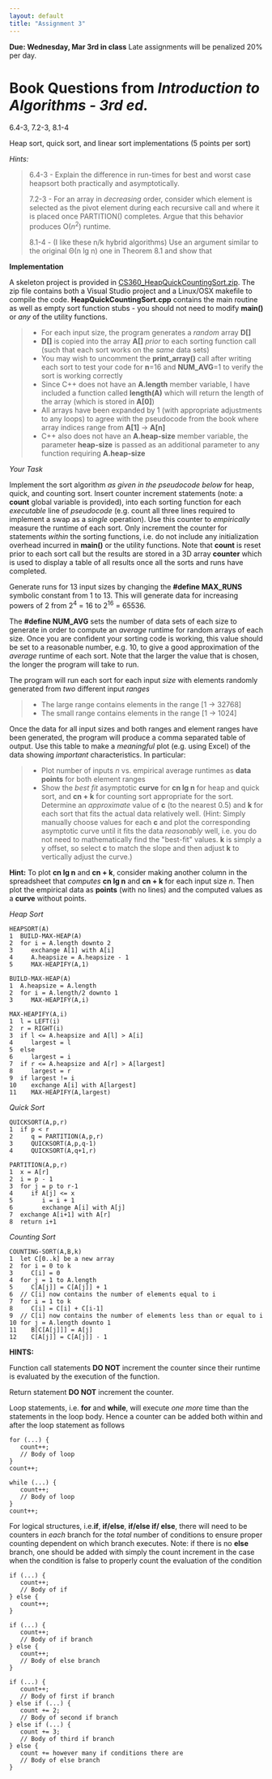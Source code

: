 ```yaml
---
layout: default
title: "Assignment 3"
---
```


**Due: Wednesday, Mar 3rd in class** Late assignments will be penalized 20% per day.

Book Questions from *Introduction to Algorithms - 3rd ed.*
==========================================================

6.4-3, 7.2-3, 8.1-4

Heap sort, quick sort, and linear sort implementations (5 points per sort)

*Hints:*

> 6.4-3 - Explain the difference in run-times for best and worst case heapsort both practically and asymptotically.
> 
> 7.2-3 - For an array in *decreasing* order, consider which element is selected as the pivot element during each recursive call and where it is placed once PARTITION() completes. Argue that this behavior produces O(*n*<sup>2</sup>) runtime.
> 
> 8.1-4 - (I like these n/k hybrid algorithms) Use an argument similar to the original Θ(n lg n) one in Theorem 8.1 and show that 

**Implementation**

A skeleton project is provided in [CS360\_HeapQuickCountingSort.zip](../assign/src/CS360_HeapQuickCountingSort.zip). The zip file contains both a Visual Studio project and a Linux/OSX makefile to compile the code. **HeapQuickCountingSort.cpp** contains the main routine as well as empty sort function stubs - you should not need to modify **main()** or *any* of the utility functions.

> -   For each input size, the program generates a *random* array **D[]**
> -   **D[]** is copied into the array **A[]** *prior* to each sorting function call (such that each sort works on the *same* data sets)
> -   You may wish to uncomment the **print\_array()** call after writing each sort to test your code for **n**=16 and **NUM\_AVG**=1 to verify the sort is working correctly
> -   Since C++ does not have an **A.length** member variable, I have included a function called **length(A)** which will return the length of the array (which is stored in **A[0]**)
> -   All arrays have been expanded by 1 (with appropriate adjustments to any loops) to agree with the pseudocode from the book where array indices range from **A[1]** -\> **A[n]**
> -   C++ also does not have an **A.heap-size** member variable, the parameter **heap-size** is passed as an additional parameter to any function requiring **A.heap-size**

*Your Task*

Implement the sort algorithm *as given in the pseudocode below* for heap, quick, and counting sort. Insert counter increment statements (note: a **count** global variable is provided), into each sorting function for each *executable* line of *pseudocode* (e.g. count all three lines required to implement a swap as a *single* operation). Use this counter to *empirically* measure the runtime of each sort. Only increment the counter for statements *within* the sorting functions, i.e. do not include any initialization overhead incurred in **main()** or the utility functions. Note that **count** is reset prior to each sort call but the results are stored in a 3D array **counter** which is used to display a table of all results once all the sorts and runs have completed.

Generate runs for 13 input sizes by changing the **\#define MAX\_RUNS** symbolic constant from 1 to 13. This will generate data for increasing powers of 2 from 2<sup>4</sup> = 16 to 2<sup>16</sup> = 65536.

The **\#define NUM\_AVG** sets the number of data sets of each size to generate in order to compute an *average* runtime for random arrays of each size. Once you are confident your sorting code is working, this value should be set to a reasonable number, e.g. 10, to give a good approximation of the *average* runtime of each sort. Note that the larger the value that is chosen, the longer the program will take to run.

The program will run each sort for each input *size* with elements randomly generated from *two* different input *ranges* 

> -   The large range contains elements in the range [1 -\> 32768]
> -   The small range contains elements in the range [1 -\> 1024]

Once the data for all input sizes and both ranges and element ranges have been generated, the program will produce a comma separated table of output. Use this table to make a *meaningful* plot (e.g. using Excel) of the data showing *important* characteristics. In particular:

> -   Plot number of inputs *n* vs. empirical average runtimes as **data points** for both element ranges
> -   Show the *best fit* asymptotic **curve** for **cn lg n** for heap and quick sort, and **cn + k** for counting sort appropriate for the sort. Determine an *approximate* value of **c** (to the nearest 0.5) and  **k** for each sort that fits the actual data relatively well. (Hint: Simply manually choose values for each **c** and plot the corresponding asymptotic curve until it fits the data *reasonably* well, i.e. you do not need to mathematically find the "best-fit" values. **k** is simply a y offset, so select **c** to match the slope and then adjust **k** to vertically adjust the curve.)

**Hint:** To plot **cn lg n** and **cn + k**, consider making another column in the spreadsheet that *computes* **cn lg n** and **cn + k** for each input size *n*. Then plot the empirical data as **points** (with no lines) and the computed values as a **curve** without points.

*Heap Sort*

    HEAPSORT(A)
    1  BUILD-MAX-HEAP(A)
    2  for i = A.length downto 2
    3     exchange A[1] with A[i]
    4     A.heapsize = A.heapsize - 1
    5     MAX-HEAPIFY(A,1)

    BUILD-MAX-HEAP(A)
    1  A.heapsize = A.length
    2  for i = A.length/2 downto 1
    3     MAX-HEAPIFY(A,i)

    MAX-HEAPIFY(A,i)
    1  l = LEFT(i)
    2  r = RIGHT(i)
    3  if l <= A.heapsize and A[l] > A[i]
    4     largest = l
    5  else
    6     largest = i
    7  if r <= A.heapsize and A[r] > A[largest]
    8     largest = r
    9  if largest != i
    10    exchange A[i] with A[largest]
    11    MAX-HEAPIFY(A,largest)
	
*Quick Sort*

    QUICKSORT(A,p,r)
    1  if p < r
    2     q = PARTITION(A,p,r)
    3     QUICKSORT(A,p,q-1)
    4     QUICKSORT(A,q+1,r)
    
    PARTITION(A,p,r)
    1  x = A[r]
    2  i = p - 1
    3  for j = p to r-1
    4     if A[j] <= x
    5        i = i + 1
    6        exchange A[i] with A[j]
    7  exchange A[i+1] with A[r]
    8  return i+1

*Counting Sort*

    COUNTING-SORT(A,B,k)
    1  let C[0..k] be a new array
    2  for i = 0 to k
    3     C[i] = 0
    4  for j = 1 to A.length
    5     C[A[j]] = C[A[j]] + 1
    6  // C[i] now contains the number of elements equal to i
    7  for i = 1 to k
    8     C[i] = C[i] + C[i-1]
    9  // C[i] now contains the number of elements less than or equal to i
    10 for j = A.length downto 1
    11    B[C[A[j]]] = A[j]
    12    C[A[j]] = C[A[j]] - 1

**HINTS:**

Function call statements **DO NOT** increment the counter since their runtime is evaluated by the execution of the function.

Return statement **DO NOT** increment the counter.

Loop statements, i.e. **for** and **while**, will execute *one more* time than the statements in the loop body. Hence a counter can be added both within and after the loop statement as follows

    for (...) {
       count++;
       // Body of loop
    }
    count++;
    
    while (...) {
       count++;
       // Body of loop
    }
    count++;
        
For logical structures, i.e.**if**, **if/else**, **if/else if/ else**, there will need to be counters in *each* branch for the *total* number of conditions to ensure proper counting dependent on which branch executes. Note: if there is no **else** branch, one should be added with simply the count increment in the case when the condition is false to properly count the evaluation of the condition 

    if (...) {
       count++;
       // Body of if
    } else {
       count++;
    }
    
    if (...) {
       count++;
       // Body of if branch
    } else {
       count++;
       // Body of else branch
    }

    if (...) {
       count++;
       // Body of first if branch
    } else if (...) {
       count += 2;
       // Body of second if branch
    } else if (...) {
       count += 3;
       // Body of third if branch
    } else {
       count += however many if conditions there are
       // Body of else branch
    }
